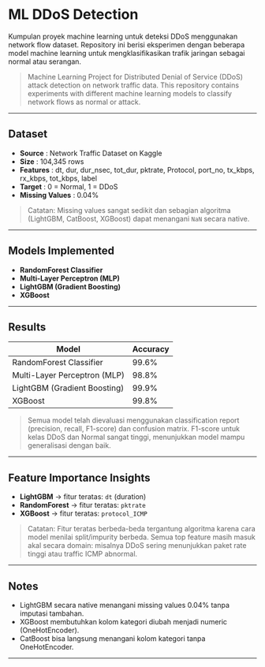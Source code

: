 # ML DDoS Detection

Kumpulan proyek machine learning untuk deteksi DDoS menggunakan network flow dataset. Repository ini berisi eksperimen dengan beberapa model machine learning untuk mengklasifikasikan trafik jaringan sebagai normal atau serangan.

> Machine Learning Project for Distributed Denial of Service (DDoS) attack detection on network traffic data. This repository contains experiments with different machine learning models to classify network flows as normal or attack.

---

## Dataset

- **Source**          : Network Traffic Dataset on Kaggle  
- **Size**            : 104,345 rows  
- **Features**        : dt, dur, dur_nsec, tot_dur, pktrate, Protocol, port_no, tx_kbps, rx_kbps, tot_kbps, label  
- **Target**          : 0 = Normal, 1 = DDoS  
- **Missing Values**  : 0.04%  

> Catatan: Missing values sangat sedikit dan sebagian algoritma (LightGBM, CatBoost, XGBoost) dapat menangani `NaN` secara native.

---

## Models Implemented

- **RandomForest Classifier**  
- **Multi-Layer Perceptron (MLP)**  
- **LightGBM (Gradient Boosting)**  
- **XGBoost**  

---

## Results

| Model                         | Accuracy |
|-------------------------------|--------- |
| RandomForest Classifier       | 99.6%    |
| Multi-Layer Perceptron (MLP)  | 98.8%    |
| LightGBM (Gradient Boosting)  | 99.9%    |
| XGBoost                       | 99.8%    |

> Semua model telah dievaluasi menggunakan classification report (precision, recall, F1-score) dan confusion matrix. F1-score untuk kelas DDoS dan Normal sangat tinggi, menunjukkan model mampu generalisasi dengan baik.

---

## Feature Importance Insights

- **LightGBM** → fitur teratas: `dt` (duration)  
- **RandomForest** → fitur teratas: `pktrate`  
- **XGBoost** → fitur teratas: `protocol_ICMP`  

> Catatan: Fitur teratas berbeda-beda tergantung algoritma karena cara model menilai split/impurity berbeda. Semua top feature masih masuk akal secara domain: misalnya DDoS sering menunjukkan paket rate tinggi atau traffic ICMP abnormal.

---

## Notes

- LightGBM secara native menangani missing values 0.04% tanpa imputasi tambahan.  
- XGBoost membutuhkan kolom kategori diubah menjadi numeric (OneHotEncoder).  
- CatBoost bisa langsung menangani kolom kategori tanpa OneHotEncoder.  

---

